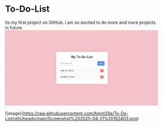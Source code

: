 # To-Do-List
Its my first project on GitHub. I am so excited to do more and more projects in future.
<img src="https://raw.githubusercontent.com/Amrit29a/To-Do-List/refs/heads/main/Screenshot%202025-04-21%20162403.png" alt="">

![image}(https://raw.githubusercontent.com/Amrit29a/To-Do-List/refs/heads/main/Screenshot%202025-04-21%20162403.png)
